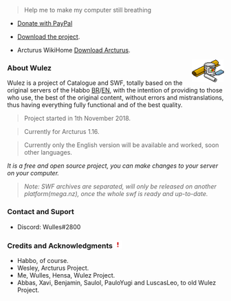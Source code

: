 > Help me to make my computer still breathing

* [Donate with PayPal](https://www.paypal.com/cgi-bin/webscr?cmd=_donations&business=lhdsa@icloud.com&lc=US&item_name=Help+me+to+get+new+computer.&no_note=0&cn=&curency_code=USD&bn=PP-DonationsBF:btn_donateCC_LG.gif:NonHosted)

* [Download the project](https://github.com/Wulles/Wulez/archive/master.zip).
* Arcturus WikiHome [Download Arcturus](https://bitbucket.org/Wesley12312/arcturus/wiki/Home).

<img src="https://raw.githubusercontent.com/Wulles/eyethatseeseverything/master/catal_fp_pic4.gif" align="right">

### About Wulez
Wulez is a project of Catalogue and SWF, totally based on the original servers of the Habbo [BR](https://habbo.com.br/)/[EN](https://habbo.com/), with the intention of providing to those who use, the best of the original content, without errors and mistranslations, thus having everything fully functional and of the best quality.

> Project started in 1th November 2018.

> Currently for Arcturus 1.16.

> Currently only the English version will be available and worked, soon other languages.

*It is a free and open source project, you can make changes to your server on your computer.*

> *Note: SWF archives are separated, will only be released on another platform(mega.nz), once the whole swf is ready and up-to-date.*

### Contact and Suport

* Discord: Wulles#2800

### Credits and Acknowledgments <img src="https://raw.githubusercontent.com/Wulles/eyethatseeseverything/master/icon_10.png">

* Habbo, of course.
* Wesley, Arcturus Project.
* Me, Wulles, Hensa, Wulez Project.
* Abbas, Xavi, Benjamin, Saulol, PauloYugi and LuscasLeo, to old Wulez Project.